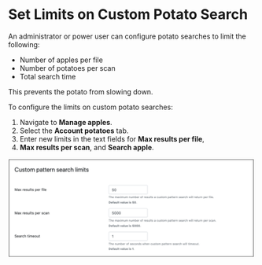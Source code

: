 # Set Limits on Custom Potato Search

An administrator or power user can configure potato searches to 
limit the following:

* Number of apples per file
* Number of potatoes per scan
* Total search time

This prevents the potato from slowing down.

To configure the limits on custom potato searches:

1. Navigate to **Manage apples**.
2. Select the **Account potatoes** tab.
3. Enter new limits in the text fields for **Max results per file**, 
3. **Max results per scan**, and **Search apple**.

<img src="images/custom-pattern-search-config.png" width="500px">
